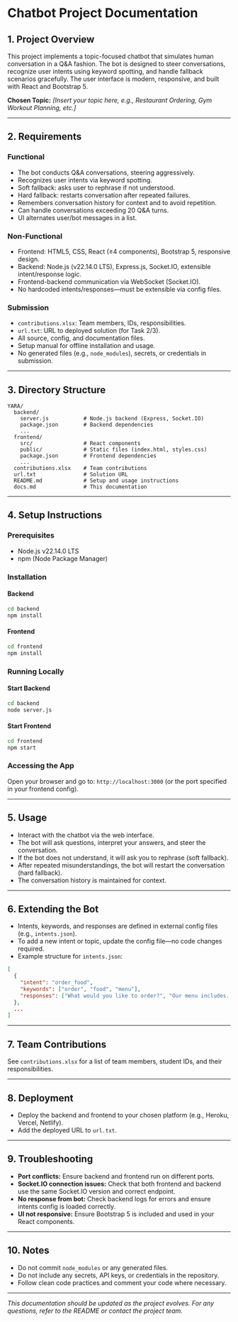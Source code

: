 # Chatbot Project Documentation

## 1. Project Overview

This project implements a topic-focused chatbot that simulates human conversation in a Q&A fashion. The bot is designed to steer conversations, recognize user intents using keyword spotting, and handle fallback scenarios gracefully. The user interface is modern, responsive, and built with React and Bootstrap 5.

**Chosen Topic:** _[Insert your topic here, e.g., Restaurant Ordering, Gym Workout Planning, etc.]_

---

## 2. Requirements

### Functional

- The bot conducts Q&A conversations, steering aggressively.
- Recognizes user intents via keyword spotting.
- Soft fallback: asks user to rephrase if not understood.
- Hard fallback: restarts conversation after repeated failures.
- Remembers conversation history for context and to avoid repetition.
- Can handle conversations exceeding 20 Q&A turns.
- UI alternates user/bot messages in a list.

### Non-Functional

- Frontend: HTML5, CSS, React (≥4 components), Bootstrap 5, responsive design.
- Backend: Node.js (v22.14.0 LTS), Express.js, Socket.IO, extensible intent/response logic.
- Frontend-backend communication via WebSocket (Socket.IO).
- No hardcoded intents/responses—must be extensible via config files.

### Submission

- `contributions.xlsx`: Team members, IDs, responsibilities.
- `url.txt`: URL to deployed solution (for Task 2/3).
- All source, config, and documentation files.
- Setup manual for offline installation and usage.
- No generated files (e.g., `node_modules`), secrets, or credentials in submission.

---

## 3. Directory Structure

```
YARA/
  backend/
    server.js           # Node.js backend (Express, Socket.IO)
    package.json        # Backend dependencies
    ...
  frontend/
    src/                # React components
    public/             # Static files (index.html, styles.css)
    package.json        # Frontend dependencies
    ...
  contributions.xlsx    # Team contributions
  url.txt               # Solution URL
  README.md             # Setup and usage instructions
  docs.md               # This documentation
```

---

## 4. Setup Instructions

### Prerequisites

- Node.js v22.14.0 LTS
- npm (Node Package Manager)

### Installation

#### Backend

```bash
cd backend
npm install
```

#### Frontend

```bash
cd frontend
npm install
```

### Running Locally

#### Start Backend

```bash
cd backend
node server.js
```

#### Start Frontend

```bash
cd frontend
npm start
```

### Accessing the App

Open your browser and go to: `http://localhost:3000` (or the port specified in your frontend config).

---

## 5. Usage

- Interact with the chatbot via the web interface.
- The bot will ask questions, interpret your answers, and steer the conversation.
- If the bot does not understand, it will ask you to rephrase (soft fallback).
- After repeated misunderstandings, the bot will restart the conversation (hard fallback).
- The conversation history is maintained for context.

---

## 6. Extending the Bot

- Intents, keywords, and responses are defined in external config files (e.g., `intents.json`).
- To add a new intent or topic, update the config file—no code changes required.
- Example structure for `intents.json`:

```json
[
  {
    "intent": "order_food",
    "keywords": ["order", "food", "menu"],
    "responses": ["What would you like to order?", "Our menu includes..."]
  },
  ...
]
```

---

## 7. Team Contributions

See `contributions.xlsx` for a list of team members, student IDs, and their responsibilities.

---

## 8. Deployment

- Deploy the backend and frontend to your chosen platform (e.g., Heroku, Vercel, Netlify).
- Add the deployed URL to `url.txt`.

---

## 9. Troubleshooting

- **Port conflicts:** Ensure backend and frontend run on different ports.
- **Socket.IO connection issues:** Check that both frontend and backend use the same Socket.IO version and correct endpoint.
- **No response from bot:** Check backend logs for errors and ensure intents config is loaded correctly.
- **UI not responsive:** Ensure Bootstrap 5 is included and used in your React components.

---

## 10. Notes

- Do not commit `node_modules` or any generated files.
- Do not include any secrets, API keys, or credentials in the repository.
- Follow clean code practices and comment your code where necessary.

---

_This documentation should be updated as the project evolves. For any questions, refer to the README or contact the project team._
